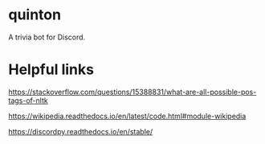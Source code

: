 # quinton
A trivia bot for Discord.

# Helpful links

https://stackoverflow.com/questions/15388831/what-are-all-possible-pos-tags-of-nltk

https://wikipedia.readthedocs.io/en/latest/code.html#module-wikipedia

https://discordpy.readthedocs.io/en/stable/